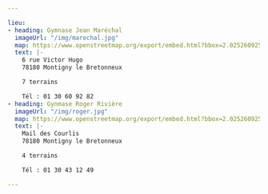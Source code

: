 ```yaml
---

lieu:
- heading: Gymnase Jean Maréchal
  imageUrl: "/img/marechal.jpg"
  map: https://www.openstreetmap.org/export/embed.html?bbox=2.025260925292969%2C48.784968202069514%2C2.0559453964233403%2C48.79798777449725&amp;layer=mapnik&amp;marker=48.79147841058931%2C2.0406031608581543
  text: |-
    6 rue Victor Hugo
    78180 Montigny le Bretonneux

    7 terrains

    Tél : 01 30 60 92 82
- heading: Gynmase Roger Rivière
  imageUrl: "/img/roger.jpg"
  map: https://www.openstreetmap.org/export/embed.html?bbox=2.025260925292969%2C48.784968202069514%2C2.0559453964233403%2C48.79798777449725&amp;layer=mapnik&amp;marker=48.79147841058931%2C2.0406031608581543
  text: |-
    Mail des Courlis
    78180 Montigny le Bretonneux

    4 terrains

    Tél : 01 30 43 12 49

---
```


